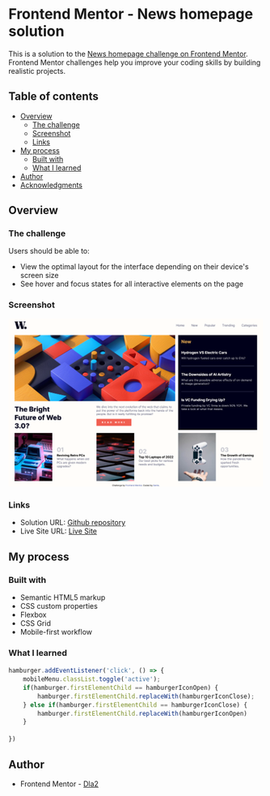 # Frontend Mentor - News homepage solution

This is a solution to the [News homepage challenge on Frontend Mentor](https://www.frontendmentor.io/challenges/news-homepage-H6SWTa1MFl). Frontend Mentor challenges help you improve your coding skills by building realistic projects. 

## Table of contents

- [Overview](#overview)
  - [The challenge](#the-challenge)
  - [Screenshot](#screenshot)
  - [Links](#links)
- [My process](#my-process)
  - [Built with](#built-with)
  - [What I learned](#what-i-learned)
- [Author](#author)
- [Acknowledgments](#acknowledgments)

## Overview

### The challenge

Users should be able to:

- View the optimal layout for the interface depending on their device's screen size
- See hover and focus states for all interactive elements on the page

### Screenshot

![](./Screenshot%202023-01-02%20at%2018-35-27%20Frontend%20Mentor%20News%20homepage.png)


### Links

- Solution URL: [Github repository](https://github.com/Dla2/News-homepage-frontend-mentor-challenge.git)
- Live Site URL: [Live Site](https://dla2.github.io/News-homepage-frontend-mentor-challenge/)

## My process

### Built with

- Semantic HTML5 markup
- CSS custom properties
- Flexbox
- CSS Grid
- Mobile-first workflow

### What I learned

```js
hamburger.addEventListener('click', () => {
    mobileMenu.classList.toggle('active');
    if(hamburger.firstElementChild == hamburgerIconOpen) {
        hamburger.firstElementChild.replaceWith(hamburgerIconClose);
    } else if(hamburger.firstElementChild == hamburgerIconClose) {
        hamburger.firstElementChild.replaceWith(hamburgerIconOpen)
    }

})
```


## Author

- Frontend Mentor - [Dla2](https://www.frontendmentor.io/profile/Dla2)
